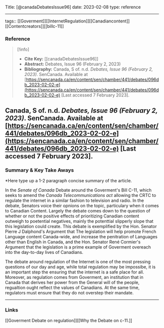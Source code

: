 
Title: [@canadaDebatesIssue96]
date: 2023-02-08
type: reference

---



tags:: [[Goverment]][[InternetRegulation]][[Canadiancontent]][[Contentcreators]][[billc-11]]


### Reference 

> [!info]
> - **Cite Key:** [[canadaDebatesIssue96]]
> - **Abstract:** Debates, Issue 96 (February 2, 2023)
> - **Bibliography:** Canada, S of. n.d. _Debates, Issue 96 (February 2, 2023)_. SenCanada. Available at [https://sencanada.ca/en/content/sen/chamber/441/debates/096db_2023-02-02-e](https://sencanada.ca/en/content/sen/chamber/441/debates/096db_2023-02-02-e) [Last accessed 7 February 2023].   

Canada, S of. n.d. _Debates, Issue 96 (February 2, 2023)_. SenCanada. Available at [https://sencanada.ca/en/content/sen/chamber/441/debates/096db_2023-02-02-e](https://sencanada.ca/en/content/sen/chamber/441/debates/096db_2023-02-02-e) [Last accessed 7 February 2023].
---

### Summary & Key Take Aways

*Here type up a 1-2 paragraph concise summary of the article. 

In the *Senate of Canada* Debate around the Goverment's Bill C-11, which seeks to amend the *Canada Telecommunications act* allowing the CRTC  to regulate the internet in a similar fashion to television and radio. In the debate, Senators voice their opnions on the topic, particulary when it comes to Canadian Content. Largely the debate comes down to the question of whether or not the positive effects of prioritizing Canadian content outweigh to poetential negatives, mainly the potenttial slipperly slope that this legislation could create.  This debate is exemplified by the Hon. Senator Pierre J Dalphond's Argument that The legislation will help promote French Language content Canada-wide, and increase the penitration of Languages other than English in Canada, and the Hon. Senator René Cormier's Argument that the legislation is a prime example of Goverment overeach into the day-to-day lives of Canadians. 

The debate around regulation of the Internet is one of the most pressing questions of our day and age, while total regulation may be impossibe, it is an important step the ensuring that the internet is a safe place for all. Moreover, as regulation comes from Goverment, an institution that in Canada that derives her power from the General will of the people, regualtion ought reflect the values of Canadians. At the same time, regulators must ensure that they do not overstep their mandate. 

--- 

### Links
[[Goverment Debate on regulation]][[Why the Debate on c-11.]]